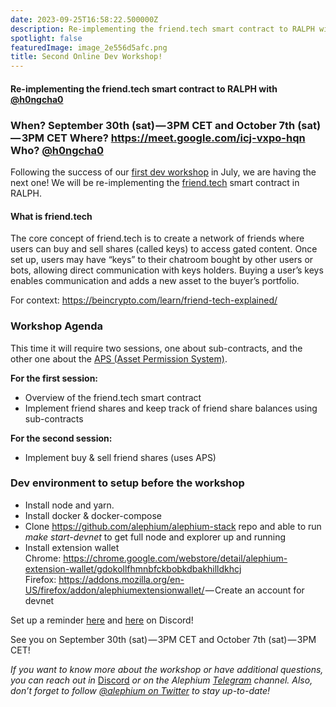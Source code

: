```yaml
---
date: 2023-09-25T16:58:22.500000Z
description: Re-implementing the friend.tech smart contract to RALPH with @h0ngcha0
spotlight: false
featuredImage: image_2e556d5afc.png
title: Second Online Dev Workshop!
---
```


#### Re-implementing the friend.tech smart contract to RALPH with <a href="https://github.com/h0ngcha0" >@h0ngcha0</a>

### When? September 30th (sat) — 3PM CET and October 7th (sat) — 3PM CET Where? <a href="https://meet.google.com/icj-vxpo-hqn" rel="nofollow noopener">https://meet.google.com/icj-vxpo-hqn</a> Who? <a href="https://github.com/h0ngcha0">@h0ngcha0</a>

Following the success of our <a href="https://medium.com/@alephium/first-developer-workshop-build-a-token-faucet-a6bb2aa7bf68" >first dev workshop</a> in July, we are having the next one! We will be re-implementing the <a href="http://friend.tech" >friend.tech</a> smart contract in RALPH.

#### What is friend.tech

The core concept of friend.tech is to create a network of friends where users can buy and sell shares (called keys) to access gated content. Once set up, users may have “keys” to their chatroom bought by other users or bots, allowing direct communication with keys holders. Buying a user’s keys enables communication and adds a new asset to the buyer’s portfolio.

For context: <a href="https://beincrypto.com/learn/friend-tech-explained/" >https://beincrypto.com/learn/friend-tech-explained/</a>

### Workshop Agenda

This time it will require two sessions, one about sub-contracts, and the other one about the <a href="https://medium.com/@alephium/alephiums-aps-eliminating-evm-token-approval-risks-5407e7e70a33" >APS (Asset Permission System)</a>.

**For the first session:**

- Overview of the friend.tech smart contract
- Implement friend shares and keep track of friend share balances using sub-contracts

**For the second session:**

- Implement buy & sell friend shares (uses APS)

### Dev environment to setup before the workshop

- Install node and yarn.
- Install docker & docker-compose
- Clone <a href="https://github.com/alephium/alephium-stack" >https://github.com/alephium/alephium-stack</a> repo and able to run _make start-devnet_ to get full node and explorer up and running
- <span id="7e39">Install extension wallet  
  Chrome: <a href="https://chrome.google.com/webstore/detail/alephium-extension-wallet/gdokollfhmnbfckbobkdbakhilldkhcj" >https://chrome.google.com/webstore/detail/alephium-extension-wallet/gdokollfhmnbfckbobkdbakhilldkhcj</a>  
  Firefox: <a href="https://addons.mozilla.org/en-US/firefox/addon/alephiumextensionwallet/" >https://addons.mozilla.org/en-US/firefox/addon/alephiumextensionwallet/</a> — Create an account for devnet</span>

Set up a reminder <a href="https://discord.gg/2sKnh3mR?event=1155909824341606490" >here</a> and <a href="https://discord.gg/2sKnh3mR?event=1155910155012145223" >here</a> on Discord!

See you on September 30th (sat) — 3PM CET and October 7th (sat) — 3PM CET!

_If you want to know more about the workshop or have additional questions, you can reach out in_ [Discord](/discord) _or on the Alephium_ <a href="https://t.me/alephiumgroup" ><em>Telegram</em></a> _channel. Also, don’t forget to follow_ <a href="https://twitter.com/alephium" ><em>@alephium on Twitter</em></a> _to stay up-to-date!_
